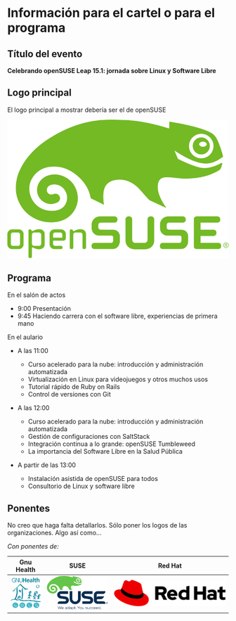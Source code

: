 # Información para el cartel o para el programa

## Título del evento

**Celebrando openSUSE Leap 15.1: jornada sobre Linux y Software Libre**

## Logo principal

El logo principal a mostrar debería ser el de openSUSE

![openSUSE](logos/openSUSE_logo.svg)

## Programa

En el salón de actos

* 9:00 Presentación
* 9:45 Haciendo carrera con el software libre, experiencias de
primera mano

En el aulario

* A las 11:00
  * Curso acelerado para la nube: introducción y administración automatizada
  * Virtualización en Linux para videojuegos y otros muchos usos
  * Tutorial rápido de Ruby on Rails
  * Control de versiones con Git

* A las 12:00
  * Curso acelerado para la nube: introducción y administración automatizada
  * Gestión de configuraciones con SaltStack
  * Integración continua a lo grande: openSUSE Tumbleweed
  * La importancia del Software Libre en la Salud Pública

* A partir de las 13:00
  * Instalación asistida de openSUSE para todos
  * Consultorio de Linux y software libre

## Ponentes

No creo que haga falta detallarlos. Sólo poner los logos de las organizaciones.
Algo así como...

_Con ponentes de:_

| Gnu Health | SUSE | Red Hat    |
|------------|------|------------|
| <img src="https://raw.githubusercontent.com/ancorgs/leap_15.1_gran_canaria/master/logos/gnu-health_logo.png" width="150"> | ![SUSE](logos/suse_logo.svg) | ![Red Hat](logos/RedHat_logo.svg) |
